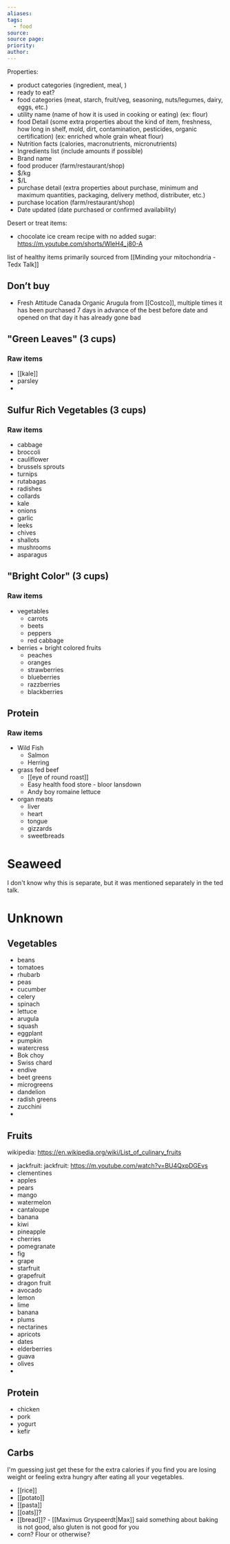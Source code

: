 ```yaml
---
aliases: 
tags:
  - food
source: 
source page: 
priority: 
author:
---
```

Properties:
- product categories (ingredient, meal, )
- ready to eat?
- food categories (meat, starch, fruit/veg, seasoning, nuts/legumes, dairy, eggs, etc.)
- utility name (name of how it is used in cooking or eating) (ex: flour)
- food Detail (some extra properties about the kind of item, freshness, how long in shelf, mold, dirt, contamination, pesticides, organic certification) (ex: enriched whole grain wheat flour)
- Nutrition facts (calories, macronutrients, micronutrients)
- Ingredients list (include amounts if possible)
- Brand name
- food producer (farm/restaurant/shop)
- $/kg
- $/L
- purchase detail (extra properties about purchase, minimum and maximum quantities, packaging, delivery method, distributer, etc.)
- purchase location (farm/restaurant/shop)
- Date updated (date purchased or confirmed availability)

Desert or treat items:
- chocolate ice cream recipe with no added sugar: https://m.youtube.com/shorts/WleH4_j80-A

list of healthy items primarily sourced from [[Minding your mitochondria - Tedx Talk]]

## Don’t buy
- Fresh Attitude Canada Organic Arugula from [[Costco]], multiple times it has been purchased 7 days in advance of the best before date and opened on that day it has already gone bad
## "Green Leaves" (3 cups)
### Raw items
- [[kale]]
- parsley
- 

## Sulfur Rich Vegetables (3 cups)
### Raw items
- cabbage
- broccoli
- cauliflower
- brussels sprouts
- turnips
- rutabagas
- radishes
- collards
- kale
- onions
- garlic
- leeks
- chives
- shallots
- mushrooms
- asparagus
## "Bright Color" (3 cups)
### Raw items
- vegetables
    - carrots
    - beets
    - peppers
    - red cabbage
- berries + bright colored fruits
    - peaches
    - oranges
    - strawberries
    - blueberries
    - razzberries
    - blackberries
## Protein
### Raw items
- Wild Fish
    - Salmon
    - Herring
- grass fed beef
    - [[eye of round roast]]
    - Easy health food store - bloor lansdown
    - Andy boy romaine lettuce
- organ meats
    - liver
    - heart
    - tongue
    - gizzards
    - sweetbreads
# Seaweed
I don't know why this is separate, but it was mentioned separately in the ted talk.

# Unknown
## Vegetables
- beans
- tomatoes
- rhubarb
- peas
- cucumber
- celery
- spinach
- lettuce
- arugula
- squash
- eggplant
- pumpkin
- watercress
- Bok choy
- Swiss chard
- endive
- beet greens
- microgreens
- dandelion
- radish greens
- zucchini
- 
## Fruits
wikipedia: https://en.wikipedia.org/wiki/List_of_culinary_fruits
- jackfruit: jackfruit: https://m.youtube.com/watch?v=BU4QxpDGEvs
- clementines
- apples
- pears
- mango
- watermelon
- cantaloupe
- banana
- kiwi
- pineapple
- cherries
- pomegranate
- fig
- grape
- starfruit
- grapefruit
- dragon fruit
- avocado
- lemon
- lime
- banana
- plums
- nectarines
- apricots
- dates
- elderberries
- guava
- olives
- 
## Protein
- chicken
- pork
- yogurt
- kefir

## Carbs
I'm guessing just get these for the extra calories if you find you are losing weight or feeling extra hungry after eating all your vegetables.
- [[rice]]
- [[potato]]
- [[pasta]]
- [[oats]]?
- [[bread]]? - [[Maximus Gryspeerdt|Max]] said something about baking is not good, also gluten is not good for you
- corn? Flour or otherwise? 